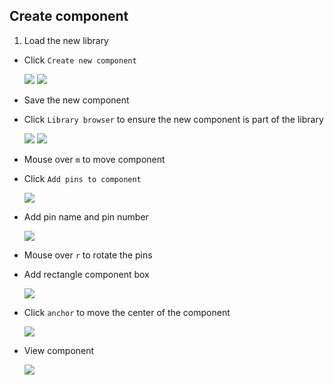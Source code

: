 ## Create component

1. Load the new library
- Click `Create new component`

  ![](img/create-new-component.png)
  ![](img/new-component.png)
- Save the new component
- Click `Library browser` to ensure the new component is part of the library

  ![](img/library-browser.png)
  ![](img/new-component-in-library.png)
- Mouse over `m` to move component
- Click `Add pins to component`

  ![](img/add-pins-to-components.png)
- Add pin name and pin number

  ![](img/pin-attributes.png)
- Mouse over `r` to rotate the pins
- Add rectangle component box

  ![](img/add-rectangle.png)
- Click `anchor` to move the center of the component

  ![](img/add-anchor.png)
- View component

  ![](img/component-pin-rectangle.png)
